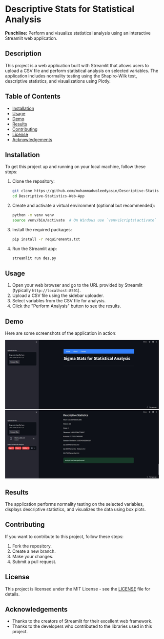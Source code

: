 # Descriptive Stats for Statistical Analysis

**Punchline:** Perform and visualize statistical analysis using an interactive Streamlit web application.

## Description

This project is a web application built with Streamlit that allows users to upload a CSV file and perform statistical analysis on selected variables. The application includes normality testing using the Shapiro-Wilk test, descriptive statistics, and visualizations using Plotly.

## Table of Contents

- [Installation](#installation)
- [Usage](#usage)
- [Demo](#demo)
- [Results](#results)
- [Contributing](#contributing)
- [License](#license)
- [Acknowledgements](#acknowledgements)

## Installation

To get this project up and running on your local machine, follow these steps:

1. Clone the repository:

    ```bash
    git clone https://github.com/muhammadwaleedyasin/Descriptive-Statistics-Web-App.git
    cd Descriptive-Statistics-Web-App
    ```

2. Create and activate a virtual environment (optional but recommended):

    ```bash
    python -m venv venv
    source venv/bin/activate  # On Windows use `venv\Scripts\activate`
    ```

3. Install the required packages:

    ```bash
    pip install -r requirements.txt
    ```

4. Run the Streamlit app:

    ```bash
    streamlit run des.py
    ```

## Usage

1. Open your web browser and go to the URL provided by Streamlit (typically `http://localhost:8501`).
2. Upload a CSV file using the sidebar uploader.
3. Select variables from the CSV file for analysis.
4. Click the "Perform Analysis" button to see the results.

## Demo

Here are some screenshots of the application in action:

![Demo Image 1](images/1.png)
![Demo Image 2](images/2.png)

## Results

The application performs normality testing on the selected variables, displays descriptive statistics, and visualizes the data using box plots.

## Contributing

If you want to contribute to this project, follow these steps:

1. Fork the repository.
2. Create a new branch.
3. Make your changes.
4. Submit a pull request.

## License

This project is licensed under the MIT License - see the [LICENSE](LICENSE) file for details.

## Acknowledgements

- Thanks to the creators of Streamlit for their excellent web framework.
- Thanks to the developers who contributed to the libraries used in this project.

